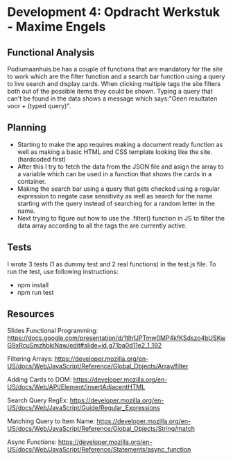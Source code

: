 # Development 4: Opdracht Werkstuk - Maxime Engels

## Functional Analysis
Podiumaanhuis.be has a couple of functions that are mandatory for the site to work which are the filter function and a search bar function using a query to live search and display cards.
When clicking multiple tags the site filters both out of the possible items they could be shown. Typing a query that can't be found in the data shows a message which says:"Geen resultaten voor + (typed query)".

## Planning
- Starting to make the app requires making a document ready function as well as making a basic HTML and CSS template looking like the site. (hardcoded first)
- After this I try to fetch the data from the JSON file and asign the array to a variable which can be used in a function that shows the cards in a container.
- Making the search bar using a query that gets checked using a regular expression to negate case sensitivity as well as search for the name starting with the query instead of searching for a random letter in the name.
- Next trying to figure out how to use the .filter() function in JS to filter the data array according to all the tags the are currently active.
 
 ## Tests
I wrote 3 tests (1 as dummy test and 2 real functions) in the test.js file.
To run the test, use following instructions:
- npm install
- npm run test

## Resources

Slides Functional Programming:
https://docs.google.com/presentation/d/1tlhfJPTmw0MP4kfKSdszo4bUSKwG9xRcuSmzhbkiNaw/edit#slide=id.g71ba0d11e2_1_192

Filtering Arrays:
https://developer.mozilla.org/en-US/docs/Web/JavaScript/Reference/Global_Objects/Array/filter

Adding Cards to DOM:
https://developer.mozilla.org/en-US/docs/Web/API/Element/insertAdjacentHTML

Search Query RegEx:
https://developer.mozilla.org/en-US/docs/Web/JavaScript/Guide/Regular_Expressions

Matching Query to Item Name:
https://developer.mozilla.org/en-US/docs/Web/JavaScript/Reference/Global_Objects/String/match

Async Functions:
https://developer.mozilla.org/en-US/docs/Web/JavaScript/Reference/Statements/async_function

 
